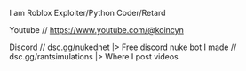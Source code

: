 I am Roblox Exploiter/Python Coder/Retard

Youtube
// https://www.youtube.com/@koincyn

Discord
// dsc.gg/nukednet |> Free discord nuke bot I made
// dsc.gg/rantsimulations |> Where I post videos
